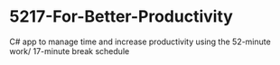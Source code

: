 # 5217-For-Better-Productivity
C# app to manage time and increase productivity using the 52-minute work/ 17-minute break schedule
